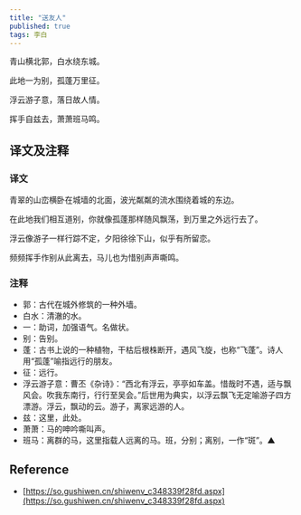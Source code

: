 ```yaml
---
title: "送友人"
published: true
tags: 李白
---
```


青山横北郭，白水绕东城。

此地一为别，孤蓬万里征。

浮云游子意，落日故人情。

挥手自兹去，萧萧班马鸣。

## 译文及注释

### 译文

青翠的山峦横卧在城墙的北面，波光粼粼的流水围绕着城的东边。

在此地我们相互道别，你就像孤蓬那样随风飘荡，到万里之外远行去了。

浮云像游子一样行踪不定，夕阳徐徐下山，似乎有所留恋。

频频挥手作别从此离去，马儿也为惜别声声嘶鸣。

### 注释

- 郭：古代在城外修筑的一种外墙。
- 白水：清澈的水。
- 一：助词，加强语气。名做状。
- 别：告别。
- 蓬：古书上说的一种植物，干枯后根株断开，遇风飞旋，也称“飞蓬”。诗人用“孤蓬”喻指远行的朋友。
- 征：远行。
- 浮云游子意：曹丕《杂诗》：“西北有浮云，亭亭如车盖。惜哉时不遇，适与飘风会。吹我东南行，行行至吴会。”后世用为典实，以浮云飘飞无定喻游子四方漂游。浮云，飘动的云。游子，离家远游的人。
- 兹：这里，此处。
- 萧萧：马的呻吟嘶叫声。
- 班马：离群的马，这里指载人远离的马。班，分别；离别，一作“斑”。▲

## Reference

- [https://so.gushiwen.cn/shiwenv_c348339f28fd.aspx](https://so.gushiwen.cn/shiwenv_c348339f28fd.aspx)
